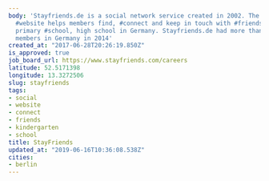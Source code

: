 ```yaml
---
body: 'Stayfriends.de is a social network service created in 2002. The #social media
  #website helps members find, #connect and keep in touch with #friends from #kindergarten,
  primary #school, high school in Germany. Stayfriends.de had more than 14 million
  members in Germany in 2014'
created_at: "2017-06-28T20:26:19.850Z"
is_approved: true
job_board_url: https://www.stayfriends.com/careers
latitude: 52.5171398
longitude: 13.3272506
slug: stayfriends
tags:
- social
- website
- connect
- friends
- kindergarten
- school
title: StayFriends
updated_at: "2019-06-16T10:36:08.538Z"
cities:
- berlin
---
```

